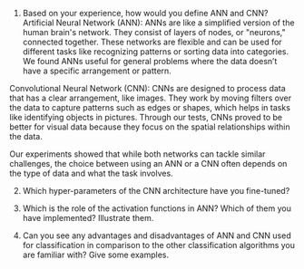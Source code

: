 1. Based on your experience, how would you define ANN and CNN?
Artificial Neural Network (ANN):
ANNs are like a simplified version of the human brain's network. They consist of layers of nodes, or "neurons," connected together. These networks are flexible and can be used for different tasks like recognizing patterns or sorting data into categories. We found ANNs useful for general problems where the data doesn’t have a specific arrangement or pattern.

Convolutional Neural Network (CNN):
CNNs are designed to process data that has a clear arrangement, like images. They work by moving filters over the data to capture patterns such as edges or shapes, which helps in tasks like identifying objects in pictures. Through our tests, CNNs proved to be better for visual data because they focus on the spatial relationships within the data.

Our experiments showed that while both networks can tackle similar challenges, the choice between using an ANN or a CNN often depends on the type of data and what the task involves.

2. Which hyper-parameters of the CNN architecture have you fine-tuned?


3. Which is the role of the activation functions in ANN? Which of them you have implemented?
Illustrate them.


4. Can you see any advantages and disadvantages of ANN and CNN used for classification in
comparison to the other classification algorithms you are familiar with? Give some examples.
